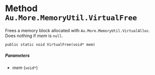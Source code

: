 # Method `Au.More.MemoryUtil.VirtualFree`

Frees a memory block allocated with `Au.More.MemoryUtil.VirtualAlloc`. Does nothing if *mem* is `null`.

```
public static void VirtualFree(void* mem)
```

##### Parameters

- *mem*  (`void*`)